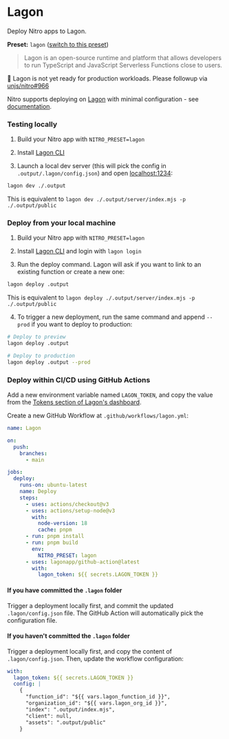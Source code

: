 # Lagon

Deploy Nitro apps to Lagon.

**Preset:** `lagon` ([switch to this preset](/deploy/#changing-the-deployment-preset))

> Lagon is an open-source runtime and platform that allows developers to run TypeScript and JavaScript Serverless Functions close to users.

🚧 Lagon is not yet ready for production workloads. Please followup via [unjs/nitro#966](https://github.com/unjs/nitro/issues/966)

Nitro supports deploying on [Lagon](https://lagon.app/) with minimal configuration - see [documentation](https://docs.lagon.app/).

### Testing locally

1. Build your Nitro app with `NITRO_PRESET=lagon`

2. Install [Lagon CLI](https://docs.lagon.app/cli#installation)

3. Launch a local dev server (this will pick the config in `.output/.lagon/config.json`) and open [localhost:1234](http://localhost:1234):

```bash
lagon dev ./.output
```

This is equivalent to `lagon dev ./.output/server/index.mjs -p ./.output/public`

### Deploy from your local machine

1. Build your Nitro app with `NITRO_PRESET=lagon`

2. Install [Lagon CLI](https://docs.lagon.app/cli#installation) and login with `lagon login`

3. Run the deploy command. Lagon will ask if you want to link to an existing function or create a new one:

```bash
lagon deploy .output
```

This is equivalent to `lagon deploy ./.output/server/index.mjs -p ./.output/public`

4. To trigger a new deployment, run the same command and append `--prod` if you want to deploy to production:

```bash
# Deploy to preview
lagon deploy .output

# Deploy to production
lagon deploy .output --prod
```

### Deploy within CI/CD using GitHub Actions

Add a new environment variable named `LAGON_TOKEN`, and copy the value from the [Tokens section of Lagon's dashboard](https://dash.lagon.app/profile).

Create a new GitHub Workflow at `.github/workflows/lagon.yml`:

```yaml
name: Lagon

on:
  push:
    branches:
      - main

jobs:
  deploy:
    runs-on: ubuntu-latest
    name: Deploy
    steps:
      - uses: actions/checkout@v3
      - uses: actions/setup-node@v3
        with:
          node-version: 18
          cache: pnpm
      - run: pnpm install
      - run: pnpm build
        env:
          NITRO_PRESET: lagon
      - uses: lagonapp/github-action@latest
        with:
          lagon_token: ${{ secrets.LAGON_TOKEN }}
```

#### If you have committed the `.lagon` folder

Trigger a deployment locally first, and commit the updated `.lagon/config.json` file. The GitHub Action will automatically pick the configuration file.

#### If you haven't committed the `.lagon` folder

Trigger a deployment locally first, and copy the content of `.lagon/config.json`. Then, update the workflow configuration:

```yaml
with:
  lagon_token: ${{ secrets.LAGON_TOKEN }}
  config: |
    {
      "function_id": "${{ vars.lagon_function_id }}",
      "organization_id": "${{ vars.lagon_org_id }}",
      "index": ".output/index.mjs",
      "client": null,
      "assets": ".output/public"
    }
```
